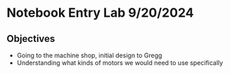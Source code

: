 # Notebook Entry Lab 9/20/2024

## Objectives
- Going to the machine shop, initial design to Gregg
- Understanding what kinds of motors we would need to use specifically


